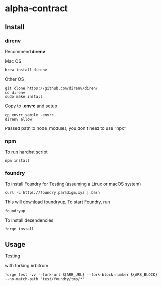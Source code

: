 # alpha-contract

## Install

### direnv

Recommend **direnv**

Mac OS

```
brew install direnv
```

Other OS

```
git clone https://github.com/direnv/direnv
cd direnv
sudo make install
```

Copy to **.envrc** and setup

```
cp envrc.sample .envrc
direnv allow
```

Passed path to node_modules, you don't need to use "npx"

### npm

To run hardhat script

```
npm install
```

### foundry

To install Foundry for Testing (assuming a Linux or macOS system)

```
curl -L https://foundry.paradigm.xyz | bash
```

This will download foundryup. To start Foundry, run

```
foundryup
```

To install dependencies

```
forge install
```

## Usage

Testing

with forking Arbitrum

```
forge test -vv --fork-url ${ARB_URL} --fork-block-number ${ARB_BLOCK} --no-match-path 'test/foundry/tmp/*'
```
